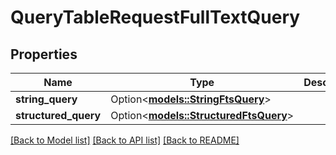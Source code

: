 # QueryTableRequestFullTextQuery

## Properties

Name | Type | Description | Notes
------------ | ------------- | ------------- | -------------
**string_query** | Option<[**models::StringFtsQuery**](StringFtsQuery.md)> |  | [optional]
**structured_query** | Option<[**models::StructuredFtsQuery**](StructuredFtsQuery.md)> |  | [optional]

[[Back to Model list]](../README.md#documentation-for-models) [[Back to API list]](../README.md#documentation-for-api-endpoints) [[Back to README]](../README.md)


